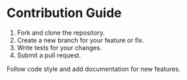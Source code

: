 # Contribution Guide

1. Fork and clone the repository.
2. Create a new branch for your feature or fix.
3. Write tests for your changes.
4. Submit a pull request.

Follow code style and add documentation for new features.